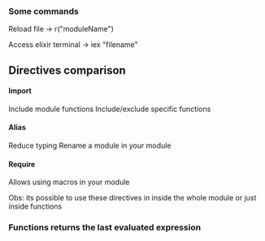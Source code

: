 ### Some commands 
Reload file -> r("moduleName")

Access elixir terminal -> iex "filename"

## Directives comparison

#### Import
Include module functions
Include/exclude specific functions

#### Alias
Reduce typing
Rename a module in your module

#### Require
Allows using macros in your module

Obs: its possible to use these directives in inside the whole module or just inside functions

### Functions returns the last evaluated expression